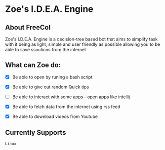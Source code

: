 # Zoe's I.D.E.A. Engine


## About FreeCol

Zoe's I.D.E.A. Engine is a decision-tree based bot that aims to simplify task with it being as light, simple and user friendly as possible allowing you to be able to save ssoutions from the internet


## What can Zoe do:

- [x] Be able to open by runing a bash script
- [x] Be able to give out random Quick tips
- [ ] Be able to interact with some apps - open apps like intellij
- [x] Be able to fetch data from the internet using rss feed
- [x] Be able to download videos from Youtube


## Currently Supports 
    Linux




